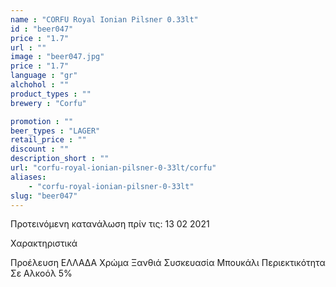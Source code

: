 ```yaml
---
name : "CORFU Royal Ionian Pilsner 0.33lt"
id : "beer047"
price : "1.7"
url : ""
image : "beer047.jpg"
price : "1.7"
language : "gr"
alchohol : ""
product_types : ""
brewery : "Corfu"

promotion : ""
beer_types : "LAGER"
retail_price : ""
discount : ""
description_short : ""
url: "corfu-royal-ionian-pilsner-0-33lt/corfu"
aliases: 
    - "corfu-royal-ionian-pilsner-0-33lt"
slug: "beer047"
---
```


Προτεινόμενη κατανάλωση πρίν τις: 13 02 2021

Χαρακτηριστικά

Προέλευση
ΕΛΛΑΔΑ
Χρώμα
Ξανθιά
Συσκευασία
Μπουκάλι
Περιεκτικότητα Σε Αλκοόλ
5%